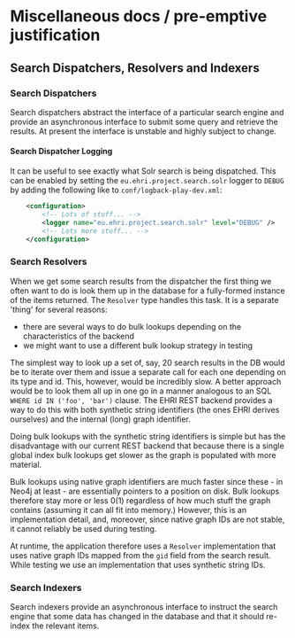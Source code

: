 # Miscellaneous docs / pre-emptive justification

## Search Dispatchers, Resolvers and Indexers

### Search Dispatchers

Search dispatchers abstract the interface of a particular search engine and provide an asynchronous interface to submit some
query and retrieve the results. At present the interface is unstable and highly subject to change.

#### Search Dispatcher Logging

It can be useful to see exactly what Solr search is being dispatched. This can be enabled by setting the
`eu.ehri.project.search.solr` logger to `DEBUG` by adding the following like to `conf/logback-play-dev.xml`:

```xml
    <configuration>
        <!-- Lots of stuff... -->
        <logger name="eu.ehri.project.search.solr" level="DEBUG" />
        <!-- Lots more stuff... -->
    </configuration>
```

### Search Resolvers

When we get some search results from the dispatcher the first thing we often want to do is look them up in the database
for a fully-formed instance of the items returned. The `Resolver` type handles this task. It is a separate 'thing' for
several reasons:

- there are several ways to do bulk lookups depending on the characteristics of the backend
- we might want to use a different bulk lookup strategy in testing

The simplest way to look up a set of, say, 20 search results in the DB would be to iterate over them and issue a
separate call for each one depending on its type and id. This, however, would be incredibly slow. A better approach
would be to look them all up in one go in a manner analogous to an SQL `WHERE id IN ('foo', 'bar')` clause. The EHRI
REST backend provides a way to do this with both synthetic string identifiers (the ones EHRI derives ourselves) and the
internal (long) graph identifier.

Doing bulk lookups with the synthetic string identifiers is simple but has the disadvantage with our current REST
backend that because there is a single global index bulk lookups get slower as the graph is populated with more
material.

Bulk lookups using native graph identifiers are much faster since these - in Neo4j at least - are essentially pointers to
a position on disk. Bulk lookups therefore stay more or less 0(1) regardless of how much stuff the graph contains (assuming it can
all fit into memory.) However, this is an implementation detail, and, moreover, since native graph IDs are not stable, it cannot
reliably be used during testing.

At runtime, the application therefore uses a `Resolver` implementation that uses native graph IDs mapped from the `gid`
field from the search result. While testing we use an implementation that uses synthetic string IDs.

### Search Indexers

Search indexers provide an asynchronous interface to instruct the search engine that some data has changed in the database
and that it should re-index the relevant items.
